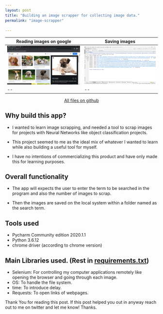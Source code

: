 ```yaml
---
layout: post
title: "Building an image scrapper for collecting image data."
permalink: "image-scrapper"

---
```

|Reading images on google|Saving images|
|----|-------|
|<img src = "/images/deployment/review1.png">|<img src = "/images/deployment/review2.png">|
|--|--|


<center><a href = "https://github.com/tejasmohanayyar/google-images-scrapper" target = "_blank">All files on github</a></center>

## Why build this app?

* I wanted to learn image scrapping, and needed a tool to scrap images for projects with Neural Networks like object classification projects.

* This project seemed to me as the ideal mix of whatever I wanted to learn while also building a useful tool for myself. 

* I have no intentions of commercializing this product and have only made this for learning purposes. 

## Overall functionality

* The app will expects the user to enter the term to be searched in the program and also the number of images to scrap.

* Then the images are saved on the local system within a folder named as the search term.

## Tools used

* Pycharm Community edition 2020.1.1
* Python 3.6.12
* chrome driver (according to chrome version)


## Main Libraries used. (Rest in [requirements.txt](https://github.com/tejasmohanayyar/google-images-scrapper/blob/master/requirements.txt))

* Selenium: For controlling my computer applications remotely like opening the browser and going through each image.
* OS: To handle the file system.
* time: To introduce delay.
* Requests: To open links of webpages.


Thank You for reading this post. If this post helped you out in anyway reach out to me on twitter and let me know! Thanks.